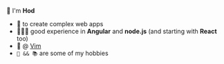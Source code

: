 
👋 I'm **Hod**


- 🧡 to create complex web apps
- 👨🏻‍💻 good experience in **Angular** and **node.js** (and starting with **React** too)
- 🏢 @ [Vim](https://getvim.com/)
- `🥀 && 📚` are some of my hobbies
